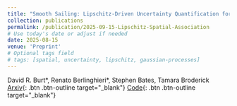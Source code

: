 ```yaml
---
title: "Smooth Sailing: Lipschitz-Driven Uncertainty Quantification for Spatial Association"
collection: publications
permalink: /publication/2025-09-15-Lipschitz-Spatial-Association
# Use today's date or adjust if needed
date: 2025-08-15
venue: 'Preprint'
# Optional tags field
# tags: [spatial, uncertainty, lipschitz, gaussian-processes]
---
```

David R. Burt\*, Renato Berlinghieri\*, Stephen Bates, Tamara Broderick [Arxiv](https://arxiv.org/abs/2502.06067){: .btn .btn-outline target="_blank"} [Code](https://github.com/DavidRBurt/Lipschitz-Driven-Inference){: .btn .btn-outline target="_blank"}

